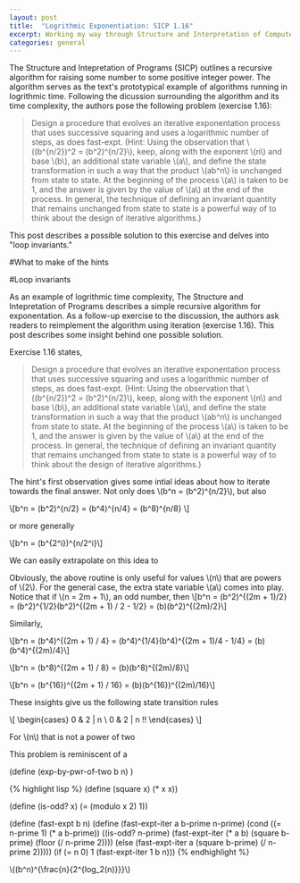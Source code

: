 ```yaml
---
layout: post
title:  "Logrithmic Exponentiation: SICP 1.16"
excerpt: Working my way through Structure and Interpretation of Computer Programs, I have decided to write about a few of the solutions to the exercises. Recently, I solved exercise 1.16, which tackles iterative exponentiation.
categories: general
---
```


The Structure and Intepretation of Programs (SICP) outlines a recursive
algorithm for raising some number to some positive integer power. The algorithm
serves as the text's prototypical example of algorithms running in logrithmic
time.  Following the dicussion surrounding the algorithm and its time complexity, the authors
pose the following problem (exercise 1.16):

>Design a procedure that evolves an iterative exponentation process that uses successive squaring and uses a logarithmic number of steps, as does fast-expt.  (Hint: Using the observation that \\((b^{n/2})^2 = (b^2)^{n/2}\\), keep, along with the exponent \\(n\\) and base \\(b\\), an additional state variable \\(a\\), and define the state transformation in such a way that the product \\(ab^n\\) is unchanged from state to state. At the beginning of the process \\(a\\) is taken to be 1, and the answer is given by the value of \\(a\\) at the end of the process. In general, the technique of defining an invariant quantity that remains unchanged from state to state is a powerful way of to think about the design of iterative algorithms.)


This post describes a possible solution to this exercise and delves into "loop invariants."


#What to make of the hints

#Loop invariants

As an example of logrithmic time complexity, The Structure and Intepretation of
Programs describes a simple recursive algorithm for exponentation. As a
follow-up exercise to the discussion, the authors ask readers to reimplement
the algorithm using iteration (exercise 1.16). This post describes some insight
behind one possible solution.

Exercise 1.16 states,

>Design a procedure that evolves an iterative exponentation process that uses successive squaring and uses a logarithmic number of steps, as does fast-expt.  (Hint: Using the observation that \\((b^{n/2})^2 = (b^2)^{n/2}\\), keep, along with the exponent \\(n\\) and base \\(b\\), an additional state variable \\(a\\), and define the state transformation in such a way that the product \\(ab^n\\) is unchanged from state to state. At the beginning of the process \\(a\\) is taken to be 1, and the answer is given by the value of \\(a\\) at the end of the process. In general, the technique of defining an invariant quantity that remains unchanged from state to state is a powerful way of to think about the design of iterative algorithms.)

The hint's first observation gives some intial ideas about how to iterate
towards the final answer. Not only does \\(b^n = (b^2)^{n/2}\\), but also

\\[b^n = (b^2)^{n/2} = (b^4)^{n/4} = (b^8)^{n/8} \\] 

or more generally

\\[b^n = (b^{2^i})^{n/2^i}\\]

We can easily extrapolate on this idea to

Obviously, the above routine is only useful for values \\(n\\) that are powers of \\(2\\). For the general case, the extra state variable \\(a\\) comes into play. Notice that if \\(n = 2m + 1\\), an odd number, then
\\[b^n = (b^2)^{(2m + 1)/2} = (b^2)^{1/2}(b^2)^{(2m + 1) / 2 - 1/2} = (b)(b^2)^{(2m)/2}\\]

Similarly,

\\[b^n = (b^4)^{(2m + 1) / 4} = (b^4)^{1/4}(b^4)^{(2m + 1)/4 - 1/4} = (b)(b^4)^{(2m)/4}\\]

\\[b^n = (b^8)^{(2m + 1) / 8} = (b)(b^8)^{(2m)/8}\\]

\\[b^n = (b^{16})^{(2m + 1) / 16} = (b)(b^{16})^{(2m)/16}\\]

These insights give us the following state transition rules

\\[
\begin{cases}
0 & 2 | n \\ 0 & 2 | n \!\!
\end{cases}
\\]

For \\(n\\) that is not a power of two

This problem is reminiscent of a

(define (exp-by-pwr-of-two b n)
	)

{% highlight lisp %}
(define (square x) (* x x))

(define (is-odd? x) (= (modulo x 2) 1))

(define (fast-expt b n)
	(define (fast-expt-iter a b-prime n-prime)
		(cond ((= n-prime 1) (* a b-prime))
			((is-odd? n-prime) (fast-expt-iter (* a b) (square b-prime) (floor (/ n-prime 2))))
			(else (fast-expt-iter a (square b-prime) (/ n-prime 2)))))
	(if (= n 0) 1 (fast-expt-iter 1 b n)))
{% endhighlight %}

\\((b^n)^{\frac{n}{2^{log_2(n)}}}\\)
